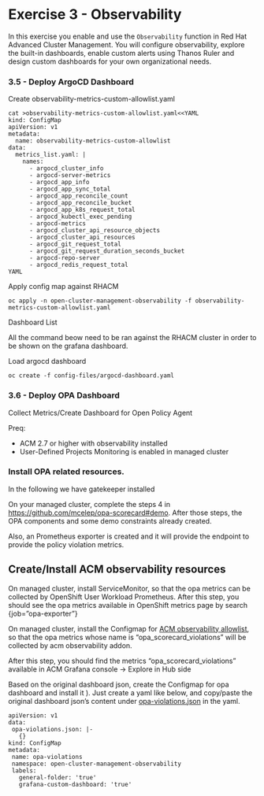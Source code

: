 # Exercise 3 - Observability

In this exercise you enable and use the `Observability` function in Red Hat Advanced Cluster Management. You will configure observability, explore the built-in dashboards, enable custom alerts using Thanos Ruler and design custom dashboards for your own organizational needs.

### 3.5 - Deploy ArgoCD Dashboard

Create observability-metrics-custom-allowlist.yaml

```
cat >observability-metrics-custom-allowlist.yaml<<YAML
kind: ConfigMap
apiVersion: v1
metadata:
  name: observability-metrics-custom-allowlist
data:
  metrics_list.yaml: |
    names:
      - argocd_cluster_info
      - argocd-server-metrics
      - argocd_app_info
      - argocd_app_sync_total
      - argocd_app_reconcile_count
      - argocd_app_reconcile_bucket
      - argocd_app_k8s_request_total
      - argocd_kubectl_exec_pending
      - argocd-metrics
      - argocd_cluster_api_resource_objects
      - argocd_cluster_api_resources
      - argocd_git_request_total
      - argocd_git_request_duration_seconds_bucket
      - argocd-repo-server
      - argocd_redis_request_total
YAML
```
Apply config map against RHACM
```
oc apply -n open-cluster-management-observability -f observability-metrics-custom-allowlist.yaml
```
Dashboard List

All the command beow need to be ran against the RHACM cluster in order to be shown on the grafana dashboard.

Load argocd dashboard
```
oc create -f config-files/argocd-dashboard.yaml
```


### 3.6 - Deploy OPA Dashboard

Collect Metrics/Create Dashboard for Open Policy Agent

Preq:
* ACM 2.7 or higher with observability installed
* User-Defined Projects Monitoring is enabled in managed cluster

### Install OPA related resources.

In the following we have gatekeeper installed

On your managed cluster, complete the steps 4 in https://github.com/mcelep/opa-scorecard#demo.
After those steps, the OPA components and some demo constraints already created. 

Also, an Prometheus exporter is created and it will provide the endpoint to provide the policy violation metrics.

## Create/Install ACM observability resources

On managed cluster, install ServiceMonitor, so that the opa metrics can be collected by OpenShift User Workload Prometheus.
After this step, you should see the opa metrics available in OpenShift metrics page by search {job=”opa-exporter”}

On managed cluster, install the Configmap for [ACM observability allowlist](https://raw.githubusercontent.com/marcolan018/opa-scorecard/acm/acm-resources/allowlist.yaml), so that the opa metrics whose name is “opa_scorecard_violations” will be collected by acm observability addon.

After this step, you should find the metrics “opa_scorecard_violations” available in ACM Grafana console -> Explore in Hub side

Based on the original dashboard json, create the Configmap for opa dashboard and install it ).
Just create a yaml like below, and copy/paste the original dashboard json’s content under [opa-violations.json](https://raw.githubusercontent.com/marcolan018/opa-scorecard/acm/acm-resources/dashboard.yaml) in the yaml.

```
apiVersion: v1
data:
 opa-violations.json: |-
   {}
kind: ConfigMap
metadata:
 name: opa-violations
 namespace: open-cluster-management-observability
 labels:
   general-folder: 'true'
   grafana-custom-dashboard: 'true'
```



 
